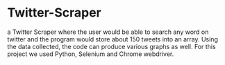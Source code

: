 # Twitter-Scraper
a Twitter Scraper where the user would be able to search any word on twitter and the program would store about 150 tweets into an array. Using the data collected, the  code can produce various graphs as well. For this project we used Python, Selenium and Chrome webdriver.
